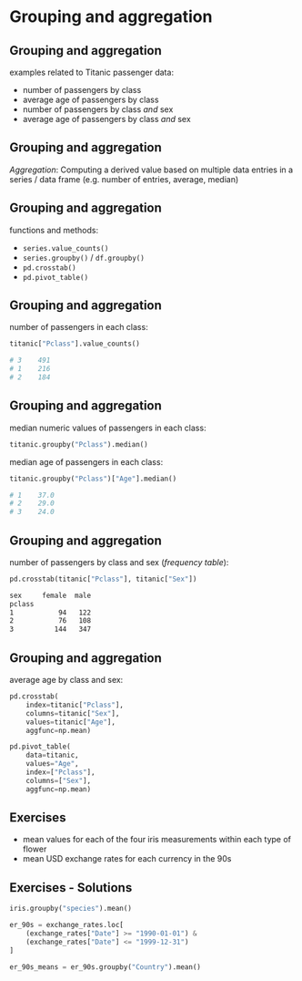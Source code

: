 # Grouping and aggregation

## Grouping and aggregation

examples related to Titanic passenger data:

- number of passengers by class
- average age of passengers by class
- number of passengers by class _and_ sex
- average age of passengers by class _and_ sex

## Grouping and aggregation

_Aggregation_: Computing a derived value based on multiple data entries in a series / data frame (e.g. number of entries, average, median)

## Grouping and aggregation

functions and methods:

- `series.value_counts()`
- `series.groupby()` / `df.groupby()`
- `pd.crosstab()`
- `pd.pivot_table()`

## Grouping and aggregation

number of passengers in each class:

```py
titanic["Pclass"].value_counts()

# 3    491
# 1    216
# 2    184
```

## Grouping and aggregation

median numeric values of passengers in each class:

```py
titanic.groupby("Pclass").median()
```

median age of passengers in each class:

```py
titanic.groupby("Pclass")["Age"].median()

# 1    37.0
# 2    29.0
# 3    24.0
```

## Grouping and aggregation

number of passengers by class and sex (_frequency table_):

```py
pd.crosstab(titanic["Pclass"], titanic["Sex"])
```

```txt
sex     female  male
pclass
1           94   122
2           76   108
3          144   347
```

## Grouping and aggregation

average age by class and sex:

```py
pd.crosstab(
    index=titanic["Pclass"],
    columns=titanic["Sex"],
    values=titanic["Age"],
    aggfunc=np.mean)
```

```py
pd.pivot_table(
    data=titanic,
    values="Age",
    index=["Pclass"],
    columns=["Sex"],
    aggfunc=np.mean)
```

## Exercises

- mean values for each of the four iris measurements within each type of flower
- mean USD exchange rates for each currency in the 90s

## Exercises - Solutions

```py
iris.groupby("species").mean()
```

```py
er_90s = exchange_rates.loc[
    (exchange_rates["Date"] >= "1990-01-01") &
    (exchange_rates["Date"] <= "1999-12-31")
]

er_90s_means = er_90s.groupby("Country").mean()
```
